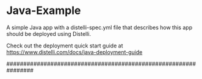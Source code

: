 Java-Example
==============

A simple Java app with a distelli-spec.yml file that describes how this app should be deployed using Distelli.

Check out the deployment quick start guide at https://www.distelli.com/docs/java-deployment-guide

################################################################